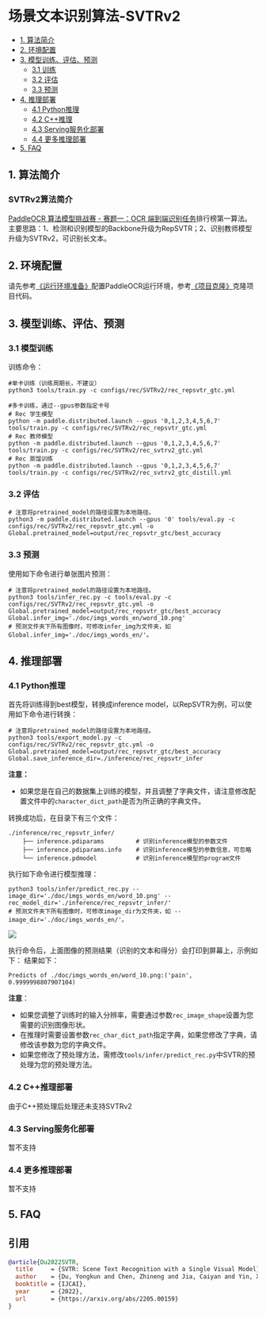 # 场景文本识别算法-SVTRv2

- [1. 算法简介](#1)
- [2. 环境配置](#2)
- [3. 模型训练、评估、预测](#3)
    - [3.1 训练](#3-1)
    - [3.2 评估](#3-2)
    - [3.3 预测](#3-3)
- [4. 推理部署](#4)
    - [4.1 Python推理](#4-1)
    - [4.2 C++推理](#4-2)
    - [4.3 Serving服务化部署](#4-3)
    - [4.4 更多推理部署](#4-4)
- [5. FAQ](#5)

## 1. 算法简介

### SVTRv2算法简介

[PaddleOCR 算法模型挑战赛 - 赛题一：OCR 端到端识别任务](https://aistudio.baidu.com/competition/detail/1131/0/introduction)排行榜第一算法。主要思路：1、检测和识别模型的Backbone升级为RepSVTR；2、识别教师模型升级为SVTRv2，可识别长文本。


## 2. 环境配置
请先参考[《运行环境准备》](./environment.md)配置PaddleOCR运行环境，参考[《项目克隆》](./clone.md)克隆项目代码。


## 3. 模型训练、评估、预测

### 3.1 模型训练


训练命令：
```shell
#单卡训练（训练周期长，不建议）
python3 tools/train.py -c configs/rec/SVTRv2/rec_repsvtr_gtc.yml

#多卡训练，通过--gpus参数指定卡号
# Rec 学生模型
python -m paddle.distributed.launch --gpus '0,1,2,3,4,5,6,7'  tools/train.py -c configs/rec/SVTRv2/rec_repsvtr_gtc.yml
# Rec 教师模型
python -m paddle.distributed.launch --gpus '0,1,2,3,4,5,6,7'  tools/train.py -c configs/rec/SVTRv2/rec_svtrv2_gtc.yml
# Rec 蒸馏训练
python -m paddle.distributed.launch --gpus '0,1,2,3,4,5,6,7'  tools/train.py -c configs/rec/SVTRv2/rec_svtrv2_gtc_distill.yml
```

### 3.2 评估


```shell
# 注意将pretrained_model的路径设置为本地路径。
python3 -m paddle.distributed.launch --gpus '0' tools/eval.py -c configs/rec/SVTRv2/rec_repsvtr_gtc.yml -o Global.pretrained_model=output/rec_repsvtr_gtc/best_accuracy
```

### 3.3 预测

使用如下命令进行单张图片预测：
```shell
# 注意将pretrained_model的路径设置为本地路径。
python3 tools/infer_rec.py -c tools/eval.py -c configs/rec/SVTRv2/rec_repsvtr_gtc.yml -o Global.pretrained_model=output/rec_repsvtr_gtc/best_accuracy Global.infer_img='./doc/imgs_words_en/word_10.png'
# 预测文件夹下所有图像时，可修改infer_img为文件夹，如 Global.infer_img='./doc/imgs_words_en/'。
```


## 4. 推理部署

### 4.1 Python推理
首先将训练得到best模型，转换成inference model，以RepSVTR为例，可以使用如下命令进行转换：

```shell
# 注意将pretrained_model的路径设置为本地路径。
python3 tools/export_model.py -c configs/rec/SVTRv2/rec_repsvtr_gtc.yml -o Global.pretrained_model=output/rec_repsvtr_gtc/best_accuracy Global.save_inference_dir=./inference/rec_repsvtr_infer
```

**注意：**
- 如果您是在自己的数据集上训练的模型，并且调整了字典文件，请注意修改配置文件中的`character_dict_path`是否为所正确的字典文件。

转换成功后，在目录下有三个文件：
```
./inference/rec_repsvtr_infer/
    ├── inference.pdiparams         # 识别inference模型的参数文件
    ├── inference.pdiparams.info    # 识别inference模型的参数信息，可忽略
    └── inference.pdmodel           # 识别inference模型的program文件
```


执行如下命令进行模型推理：

```shell
python3 tools/infer/predict_rec.py --image_dir='./doc/imgs_words_en/word_10.png' --rec_model_dir='./inference/rec_repsvtr_infer/'
# 预测文件夹下所有图像时，可修改image_dir为文件夹，如 --image_dir='./doc/imgs_words_en/'。
```
![](../imgs_words_en/word_10.png)

执行命令后，上面图像的预测结果（识别的文本和得分）会打印到屏幕上，示例如下：
结果如下：
```shell
Predicts of ./doc/imgs_words_en/word_10.png:('pain', 0.9999998807907104)
```

**注意**：

- 如果您调整了训练时的输入分辨率，需要通过参数`rec_image_shape`设置为您需要的识别图像形状。
- 在推理时需要设置参数`rec_char_dict_path`指定字典，如果您修改了字典，请修改该参数为您的字典文件。
- 如果您修改了预处理方法，需修改`tools/infer/predict_rec.py`中SVTR的预处理为您的预处理方法。

### 4.2 C++推理部署

由于C++预处理后处理还未支持SVTRv2

### 4.3 Serving服务化部署

暂不支持

### 4.4 更多推理部署

暂不支持

## 5. FAQ

## 引用

```bibtex
@article{Du2022SVTR,
  title     = {SVTR: Scene Text Recognition with a Single Visual Model},
  author    = {Du, Yongkun and Chen, Zhineng and Jia, Caiyan and Yin, Xiaoting and Zheng, Tianlun and Li, Chenxia and Du, Yuning and Jiang, Yu-Gang},
  booktitle = {IJCAI},
  year      = {2022},
  url       = {https://arxiv.org/abs/2205.00159}
}
```
